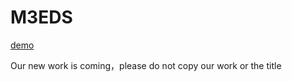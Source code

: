 # M3EDS
[demo]([url](https://huang-shulei.github.io/M3EDS/html/home)+"index.html)

Our new work is coming，please do not copy our work or the title